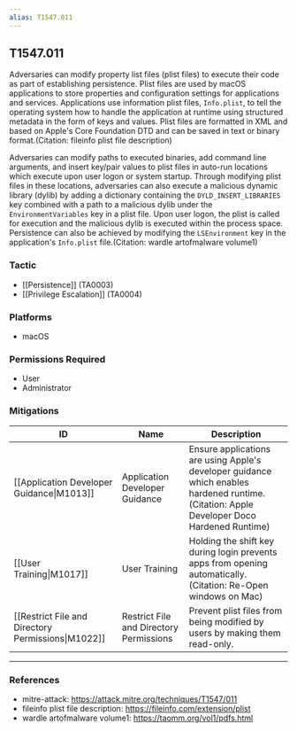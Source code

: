 ```yaml
---
alias: T1547.011
---
```


## T1547.011

Adversaries can modify property list files (plist files) to execute their code as part of establishing persistence. Plist files are used by macOS applications to store properties and configuration settings for applications and services. Applications use information plist files, <code>Info.plist</code>, to tell the operating system how to handle the application at runtime using structured metadata in the form of keys and values. Plist files are formatted in XML and based on Apple's Core Foundation DTD and can be saved in text or binary format.(Citation: fileinfo plist file description) 

Adversaries can modify paths to executed binaries, add command line arguments, and insert key/pair values to plist files in auto-run locations which execute upon user logon or system startup. Through modifying plist files in these locations, adversaries can also execute a malicious dynamic library (dylib) by adding a dictionary containing the <code>DYLD_INSERT_LIBRARIES</code> key combined with a path to a malicious dylib under the <code>EnvironmentVariables</code> key in a plist file. Upon user logon, the plist is called for execution and the malicious dylib is executed within the process space. Persistence can also be achieved by modifying the <code>LSEnvironment</code> key in the application's <code>Info.plist</code> file.(Citation: wardle artofmalware volume1)


### Tactic
- [[Persistence]] (TA0003)
- [[Privilege Escalation]] (TA0004)

### Platforms
- macOS

### Permissions Required
- User
- Administrator

### Mitigations

| ID | Name | Description |
| --- | --- | --- |
| [[Application Developer Guidance\|M1013]] | Application Developer Guidance | Ensure applications are using Apple's developer guidance which enables hardened runtime.(Citation: Apple Developer Doco Hardened Runtime) |
| [[User Training\|M1017]] | User Training | Holding the shift key during login prevents apps from opening automatically.(Citation: Re-Open windows on Mac) |
| [[Restrict File and Directory Permissions\|M1022]] | Restrict File and Directory Permissions | Prevent plist files from being modified by users by making them read-only. |


---
### References

- mitre-attack: https://attack.mitre.org/techniques/T1547/011
- fileinfo plist file description: https://fileinfo.com/extension/plist
- wardle artofmalware volume1: https://taomm.org/vol1/pdfs.html
